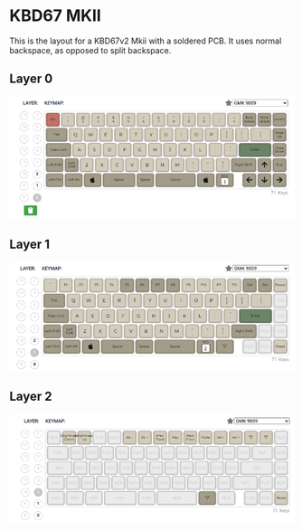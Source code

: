 # KBD67 MKII

This is the layout for a KBD67v2 Mkii with a soldered PCB. It uses normal backspace, as opposed to split backspace.

## Layer 0
![Layer 0](./images/layer0.png)

## Layer 1
![Layer 1](./images/layer1.png)

## Layer 2
![Layer 2](./images/layer2.png)
